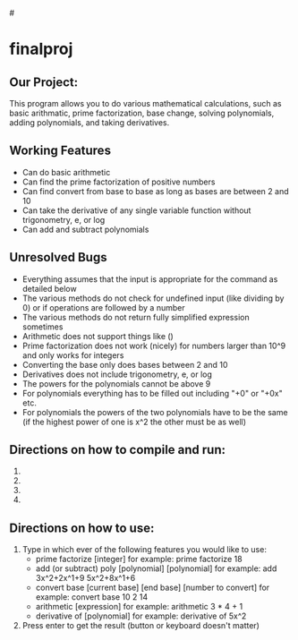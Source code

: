 #<h1> finalproj </h1>
<h2> Our Project: </h2>
<p> This program allows you to do various mathematical calculations, such as basic arithmatic, prime factorization, base change, solving polynomials, adding polynomials, and taking derivatives. </p>
<h2> Working Features </h2>
<ul>
  <li> Can do basic arithmetic </li>
  <li> Can find the prime factorization of positive numbers</li>
  <li> Can find convert from base to base as long as bases are between 2 and 10</li>
  <li> Can take the derivative of any single variable function without trigonometry, e, or log</li>
  <li> Can add and subtract polynomials</li>
</ul>
<h2> Unresolved Bugs </h2>
<ul>
  <li> Everything assumes that the input is appropriate for the command as detailed below </li>
  <li> The various methods do not check for undefined input (like dividing by 0) or if operations are followed by a number </li>
  <li> The various methods do not return fully simplified expression sometimes</li>
  <li> Arithmetic does not support things like ()</li>
  <li> Prime factorization does not work (nicely) for numbers larger than 10^9 and only works for integers</li>
  <li> Converting the base only does bases between 2 and 10</li>
  <li> Derivatives does not include trigonometry, e, or log</li>
  <li> The powers for the polynomials cannot be above 9</li>
  <li> For polynomials everything has to be filled out including "+0" or "+0x" etc.</li>
  <li> For polynomials the powers of the two polynomials have to be the same (if the highest power of one is x^2 the other must be as well)</li>
</ul>
<h2> Directions on how to compile and run: </h2>
<ol>
  <li> </li>
  <li> </li>
  <li> </li>
  <li> </li>
</ol>
<h2> Directions on how to use: </h2>
<ol>
  <li> Type in which ever of the following features you would like to use:
       <ul>
	 <li>prime factorize [integer] for example: prime factorize 18</li>
 	 <li>add (or subtract) poly [polynomial] [polynomial] for example: add 3x^2+2x^1+9 5x^2+8x^1+6</li>
 	 <li>convert base [current base] [end base] [number to convert] for example: convert base 10 2 14</li>
 	 <li>arithmetic [expression] for example: arithmetic 3 * 4 + 1</li>
      	 <li>derivative of [polynomial] for example: derivative of 5x^2</li>
       </ul>
  </li>
  <li> Press enter to get the result (button or keyboard doesn't matter)</li>
</ol>
